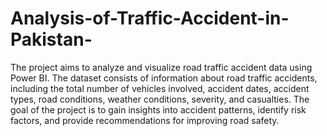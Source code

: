 # Analysis-of-Traffic-Accident-in-Pakistan-
The project aims to analyze and visualize road traffic accident data using Power BI. The dataset consists of information about road traffic accidents, including the total number of vehicles involved, accident dates, accident types, road conditions, weather conditions, severity, and casualties. The goal of the project is to gain insights into accident patterns, identify risk factors, and provide recommendations for improving road safety.

